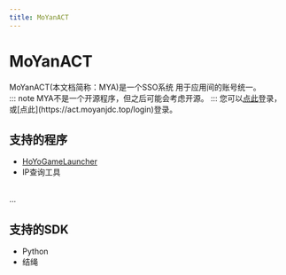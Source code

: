 ```yaml
---
title: MoYanACT
---
```

# MoYanACT
MoYanACT(本文档简称：MYA)是一个SSO系统 用于应用间的账号统一。<br>
::: note
MYA不是一个开源程序，但之后可能会考虑开源。
:::
您可以[点此]("http://act.moyanjdc.top/reg")登录，或[点此](https://act.moyanjdc.top/login)登录。
## 支持的程序

- [HoYoGameLauncher](/hygl)
- IP查询工具
<br>
...

## 支持的SDK

- Python
- 结绳
